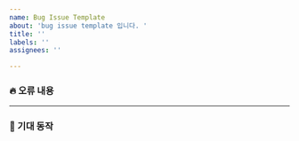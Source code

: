 ```yaml
---
name: Bug Issue Template
about: 'bug issue template 입니다. '
title: ''
labels: ''
assignees: ''

---
```


### 🔥 오류 내용

---

### 🌈 기대 동작

